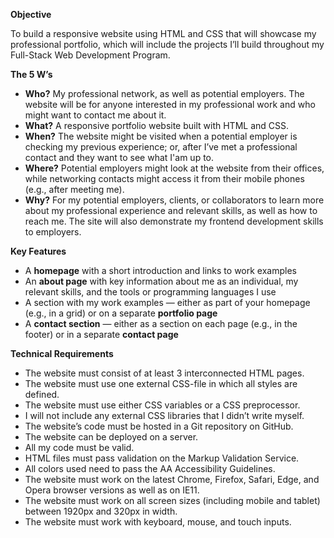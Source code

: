 **Objective**

To build a responsive website using HTML and CSS that will showcase my
professional portfolio, which will include the projects I’ll build throughout
my Full-Stack Web Development Program.

**The 5 W’s**

- **Who?** My professional network, as well as potential employers. The website will be
for anyone interested in my professional work and who might want to contact me
about it.
- **What?** A responsive portfolio website built with HTML and CSS.
- **When?** The website might be visited when a potential employer is checking my
previous experience; or, after I’ve met a professional contact and they want to see
what I'am up to.
- **Where?** Potential employers might look at the website from their offices, while
networking contacts might access it from their mobile phones (e.g., after meeting
me).
- **Why?** For my potential employers, clients, or collaborators to learn more about my
professional experience and relevant skills, as well as how to reach me. The site will
also demonstrate my frontend development skills to employers.

**Key Features**

- A **homepage** with a short introduction and links to work examples
- An **about page** with key information about me as an individual, my relevant skills,
and the tools or programming languages I use
- A section with my work examples — either as part of your homepage (e.g., in a grid)
or on a separate **portfolio page**
- A **contact section** — either as a section on each page (e.g., in the footer) or in a
separate **contact page**

**Technical Requirements**
- The website must consist of at least 3 interconnected HTML pages.
- The website must use one external CSS-file in which all styles are defined.
- The website must use either CSS variables or a CSS preprocessor.
- I will not include any external CSS libraries that I didn’t write myself.
- The website’s code must be hosted in a Git repository on GitHub.
- The website can be deployed on a server.
- All my code must be valid.
- HTML files must pass validation on the Markup Validation Service.
- All colors used need to pass the AA Accessibility Guidelines.
- The website must work on the latest Chrome, Firefox, Safari, Edge, and Opera
browser versions as well as on IE11.
- The website must work on all screen sizes (including mobile and tablet) between
1920px and 320px in width.
- The website must work with keyboard, mouse, and touch inputs.

